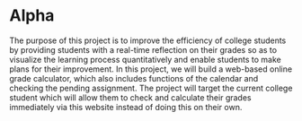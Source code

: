 # Alpha
The purpose of this project is to improve the efficiency of college students by providing students with a real-time reflection on their grades so as to visualize the learning process quantitatively and enable students to make plans for their improvement. In this project, we will build a web-based online grade calculator, which also includes functions of the calendar and checking the pending assignment. The project will target the current college student which will allow them to check and calculate their grades immediately via this website instead of doing this on their own.
